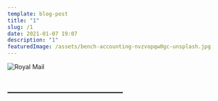 ```yaml
---
template: blog-post
title: "1"
slug: /1
date: 2021-01-07 19:07
description: "1"
featuredImage: /assets/bench-accounting-nvzvopqw0gc-unsplash.jpg
---
```



![Royal Mail](/assets/royal-mail-unsplash.jpg "Royal Mail from Unsplash")

## \_\_\_\_\_\_\_\_\_\_\_\_\_\_\_\_\_\_\_\_\_\_\_\_\_\_

![]()